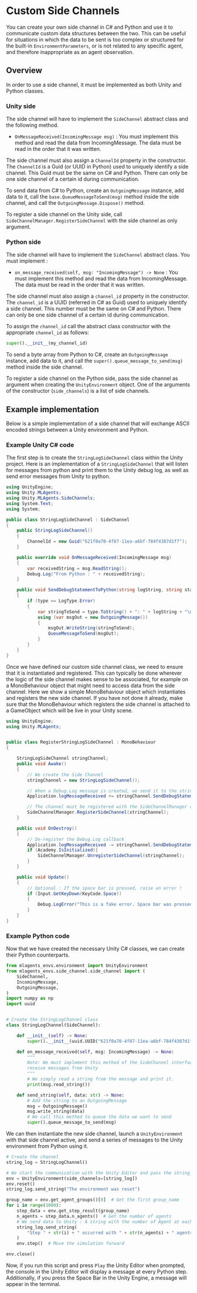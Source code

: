 # Custom Side Channels

You can create your own side channel in C# and Python and use it to communicate
custom data structures between the two. This can be useful for situations in
which the data to be sent is too complex or structured for the built-in
`EnvironmentParameters`, or is not related to any specific agent, and therefore
inappropriate as an agent observation.

## Overview

In order to use a side channel, it must be implemented as both Unity and Python
classes.

### Unity side

The side channel will have to implement the `SideChannel` abstract class and the
following method.

- `OnMessageReceived(IncomingMessage msg)` : You must implement this method and
  read the data from IncomingMessage. The data must be read in the order that it
  was written.

The side channel must also assign a `ChannelId` property in the constructor. The
`ChannelId` is a Guid (or UUID in Python) used to uniquely identify a side
channel. This Guid must be the same on C# and Python. There can only be one side
channel of a certain id during communication.

To send data from C# to Python, create an `OutgoingMessage` instance, add data
to it, call the `base.QueueMessageToSend(msg)` method inside the side channel,
and call the `OutgoingMessage.Dispose()` method.

To register a side channel on the Unity side, call
`SideChannelManager.RegisterSideChannel` with the side channel as only argument.

### Python side

The side channel will have to implement the `SideChannel` abstract class. You
must implement :

- `on_message_received(self, msg: "IncomingMessage") -> None` : You must
  implement this method and read the data from IncomingMessage. The data must be
  read in the order that it was written.

The side channel must also assign a `channel_id` property in the constructor.
The `channel_id` is a UUID (referred in C# as Guid) used to uniquely identify a
side channel. This number must be the same on C# and Python. There can only be
one side channel of a certain id during communication.

To assign the `channel_id` call the abstract class constructor with the
appropriate `channel_id` as follows:

```python
super().__init__(my_channel_id)
```

To send a byte array from Python to C#, create an `OutgoingMessage` instance,
add data to it, and call the `super().queue_message_to_send(msg)` method inside
the side channel.

To register a side channel on the Python side, pass the side channel as argument
when creating the `UnityEnvironment` object. One of the arguments of the
constructor (`side_channels`) is a list of side channels.

## Example implementation

Below is a simple implementation of a side channel that will exchange ASCII
encoded strings between a Unity environment and Python.

### Example Unity C# code

The first step is to create the `StringLogSideChannel` class within the Unity
project. Here is an implementation of a `StringLogSideChannel` that will listen
for messages from python and print them to the Unity debug log, as well as send
error messages from Unity to python.

```csharp
using UnityEngine;
using Unity.MLAgents;
using Unity.MLAgents.SideChannels;
using System.Text;
using System;

public class StringLogSideChannel : SideChannel
{
    public StringLogSideChannel()
    {
        ChannelId = new Guid("621f0a70-4f87-11ea-a6bf-784f4387d1f7");
    }

    public override void OnMessageReceived(IncomingMessage msg)
    {
        var receivedString = msg.ReadString();
        Debug.Log("From Python : " + receivedString);
    }

    public void SendDebugStatementToPython(string logString, string stackTrace, LogType type)
    {
        if (type == LogType.Error)
        {
            var stringToSend = type.ToString() + ": " + logString + "\n" + stackTrace;
            using (var msgOut = new OutgoingMessage())
            {
                msgOut.WriteString(stringToSend);
                QueueMessageToSend(msgOut);
            }
        }
    }
}
```

Once we have defined our custom side channel class, we need to ensure that it is
instantiated and registered. This can typically be done wherever the logic of
the side channel makes sense to be associated, for example on a MonoBehaviour
object that might need to access data from the side channel. Here we show a
simple MonoBehaviour object which instantiates and registers the new side
channel. If you have not done it already, make sure that the MonoBehaviour which
registers the side channel is attached to a GameObject which will be live in
your Unity scene.

```csharp
using UnityEngine;
using Unity.MLAgents;


public class RegisterStringLogSideChannel : MonoBehaviour
{

    StringLogSideChannel stringChannel;
    public void Awake()
    {
        // We create the Side Channel
        stringChannel = new StringLogSideChannel();

        // When a Debug.Log message is created, we send it to the stringChannel
        Application.logMessageReceived += stringChannel.SendDebugStatementToPython;

        // The channel must be registered with the SideChannelManager class
        SideChannelManager.RegisterSideChannel(stringChannel);
    }

    public void OnDestroy()
    {
        // De-register the Debug.Log callback
        Application.logMessageReceived -= stringChannel.SendDebugStatementToPython;
        if (Academy.IsInitialized){
            SideChannelManager.UnregisterSideChannel(stringChannel);
        }
    }

    public void Update()
    {
        // Optional : If the space bar is pressed, raise an error !
        if (Input.GetKeyDown(KeyCode.Space))
        {
            Debug.LogError("This is a fake error. Space bar was pressed in Unity.");
        }
    }
}
```

### Example Python code

Now that we have created the necessary Unity C# classes, we can create their
Python counterparts.

```python
from mlagents_envs.environment import UnityEnvironment
from mlagents_envs.side_channel.side_channel import (
    SideChannel,
    IncomingMessage,
    OutgoingMessage,
)
import numpy as np
import uuid


# Create the StringLogChannel class
class StringLogChannel(SideChannel):

    def __init__(self) -> None:
        super().__init__(uuid.UUID("621f0a70-4f87-11ea-a6bf-784f4387d1f7"))

    def on_message_received(self, msg: IncomingMessage) -> None:
        """
        Note: We must implement this method of the SideChannel interface to
        receive messages from Unity
        """
        # We simply read a string from the message and print it.
        print(msg.read_string())

    def send_string(self, data: str) -> None:
        # Add the string to an OutgoingMessage
        msg = OutgoingMessage()
        msg.write_string(data)
        # We call this method to queue the data we want to send
        super().queue_message_to_send(msg)
```

We can then instantiate the new side channel, launch a `UnityEnvironment` with
that side channel active, and send a series of messages to the Unity environment
from Python using it.

```python
# Create the channel
string_log = StringLogChannel()

# We start the communication with the Unity Editor and pass the string_log side channel as input
env = UnityEnvironment(side_channels=[string_log])
env.reset()
string_log.send_string("The environment was reset")

group_name = env.get_agent_groups()[0]  # Get the first group_name
for i in range(1000):
    step_data = env.get_step_result(group_name)
    n_agents = step_data.n_agents()  # Get the number of agents
    # We send data to Unity : A string with the number of Agent at each
    string_log.send_string(
        "Step " + str(i) + " occurred with " + str(n_agents) + " agents."
    )
    env.step()  # Move the simulation forward

env.close()
```

Now, if you run this script and press `Play` the Unity Editor when prompted, the
console in the Unity Editor will display a message at every Python step.
Additionally, if you press the Space Bar in the Unity Engine, a message will
appear in the terminal.
